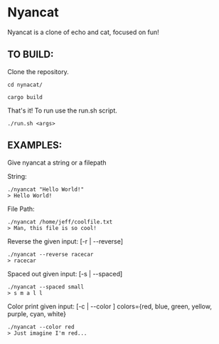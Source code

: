 # Nyancat
Nyancat is a clone of echo and cat, focused on fun!

## TO BUILD:
Clone the repository. 

```
cd nynacat/

cargo build
```
That's it! To run use the run.sh script.

```
./run.sh <args>
```

## EXAMPLES:
Give nyancat a string or a filepath

String:
```
./nyancat "Hello World!"
> Hello World!
```
File Path:
```
./nyancat /home/jeff/coolfile.txt
> Man, this file is so cool!
```

Reverse the given input: [-r | --reverse]
```
./nyancat --reverse racecar
> racecar
```

Spaced out given input: [-s | --spaced]
```
./nyancat --spaced small
> s m a l l
```

Color print given input: [-c <COLOR> | --color <COLOR>] colors={red, blue, green, yellow, purple, cyan, white}
```
./nyancat --color red
> Just imagine I'm red...
```
